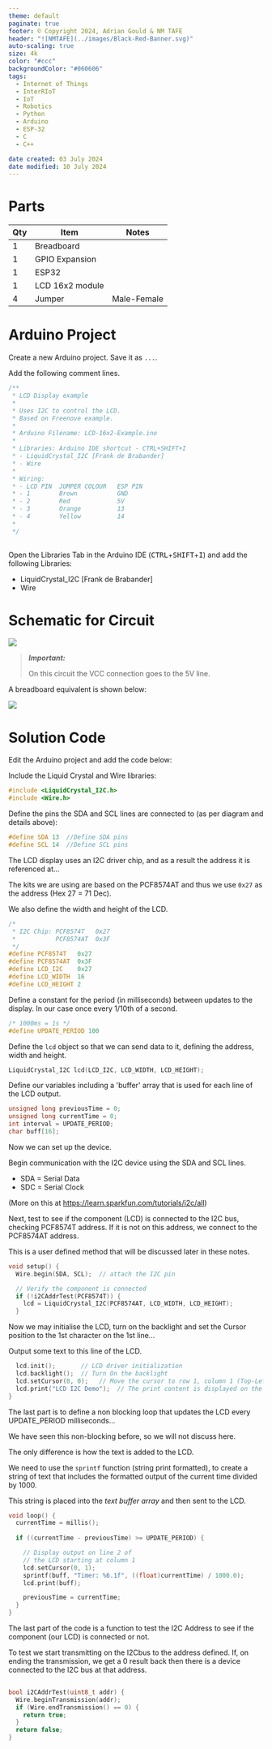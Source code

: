 ```yaml
---
theme: default
paginate: true
footer: © Copyright 2024, Adrian Gould & NM TAFE
header: "![NMTAFE](../images/Black-Red-Banner.svg)"
auto-scaling: true
size: 4k
color: "#ccc"
backgroundColor: "#060606"
tags: 
  - Internet of Things
  - InterRIoT
  - IoT
  - Robotics
  - Python
  - Arduino
  - ESP-32
  - C
  - C++

date created: 03 July 2024
date modified: 10 July 2024
---
```




# Parts

| Qty | Item            | Notes       |
| --- | --------------- | ----------- |
| 1   | Breadboard      |             |
| 1   | GPIO Expansion  |             |
| 1   | ESP32           |             |
| 1   | LCD 16x2 module |             |
| 4   | Jumper          | Male-Female |

# Arduino Project


Create a new Arduino project. Save it as `...`.

Add the following comment lines.

```c
/**
 * LCD Display example
 *
 * Uses I2C to control the LCD.
 * Based on Freenove example.
 *
 * Arduino Filename: LCD-16x2-Example.ino
 *
 * Libraries: Arduino IDE shortcut - CTRL+SHIFT+I
 * - LiquidCrystal_I2C [Frank de Brabander]
 * - Wire
 *
 * Wiring:
 * - LCD PIN  JUMPER COLOUR   ESP PIN
 * - 1        Brown           GND
 * - 2        Red             5V
 * - 3        Orange          13
 * - 4        Yellow          14
 *
 */
 
```

Open the Libraries Tab in the Arduino IDE (<kbd>CTRL</kbd>+<kbd>SHIFT</kbd>+<kbd>I</kbd>) and add the following Libraries:

- LiquidCrystal_I2C [Frank de Brabander]
- Wire

# Schematic for Circuit

![](AcroRd32_XzVYGtHDp5.png)

> ***Important:*** 
> 
> On this circuit the VCC connection goes to the 5V line.

A breadboard equivalent is shown below:

![](AcroRd32_ws5NV9iy6q.png)


# Solution Code

Edit the Arduino project and add the code below:


Include the Liquid Crystal and Wire libraries:

```c
#include <LiquidCrystal_I2C.h>
#include <Wire.h>
```

Define the pins the SDA and SCL lines are connected to (as per diagram and details above):

```c 
#define SDA 13  //Define SDA pins
#define SCL 14  //Define SCL pins
```

The LCD display uses an I2C driver chip, and as a result the address it is referenced at... 

The kits we are using are based on the PCF8574AT and thus we use `0x27` as the address (Hex 27 = 71 Dec).

We also define the width and height of the LCD.

```c
/*
 * I2C Chip: PCF8574T   0x27
 *           PCF8574AT  0x3F
 */
#define PCF8574T   0x27
#define PCF8574AT  0x3F 
#define LCD_I2C    0x27
#define LCD_WIDTH  16
#define LCD_HEIGHT 2
```

Define a constant for the period (in milliseconds) between updates to the display. In our case once every 1/10th of a second.

```C
/* 1000ms = 1s */
#define UPDATE_PERIOD 100
```

Define the `lcd` object so that we can send data to it, defining the address, width and height.

```C
LiquidCrystal_I2C lcd(LCD_I2C, LCD_WIDTH, LCD_HEIGHT);
```

Define our variables including a 'buffer' array that is used for each line of the LCD output.

```c
unsigned long previousTime = 0;
unsigned long currentTime = 0;
int interval = UPDATE_PERIOD;
char buff[16];
```

Now we can set up the device.

Begin communication with the I2C device using the SDA and SCL lines.

- SDA = Serial Data
- SDC = Serial Clock

(More on this at https://learn.sparkfun.com/tutorials/i2c/all)

Next, test to see if the component (LCD) is connected to the I2C bus, checking PCF8574T address. If it is not on this address, we connect to the PCF8574AT address.

This is a user defined method that will be discussed later in these notes.

```c
void setup() {
  Wire.begin(SDA, SCL);  // attach the I2C pin

  // Verify the component is connected
  if (!i2CAddrTest(PCF8574T)) {
    lcd = LiquidCrystal_I2C(PCF8574AT, LCD_WIDTH, LCD_HEIGHT);
  }
```

Now we may initialise the LCD, turn on the backlight and set the Cursor position to the 1st character on the 1st line...

Output some text to this line of the LCD.

```c  
  lcd.init();       // LCD driver initialization
  lcd.backlight();  // Turn On the backlight
  lcd.setCursor(0, 0);   // Move the cursor to row 1, column 1 (Top-Left)
  lcd.print("LCD I2C Demo");  // The print content is displayed on the LCD
}
```

The last part is to define a non blocking loop that updates the LCD every UPDATE_PERIOD milliseconds...

We have seen this non-blocking before, so we will not discuss here.

The only difference is how the text is added to the LCD.

We need to use the `sprintf` function (string print formatted), to create a string of text that includes the formatted output of the current time divided by 1000.

This string is placed into the *text buffer array* and then sent to the LCD.

```c
void loop() {
  currentTime = millis();
  
  if ((currentTime - previousTime) >= UPDATE_PERIOD) {

	// Display output on line 2 of 
    // the LCD starting at column 1
    lcd.setCursor(0, 1);
    sprintf(buff, "Timer: %6.1f", ((float)currentTime) / 1000.0);
    lcd.print(buff);

    previousTime = currentTime;
  }
}
```

The last part of the code is a function to test the I2C Address to see if the component (our LCD) is connected or not.

To test we start transmitting on the I2Cbus to the address defined. If, on ending the transmission, we get a 0 result back then there is a device connected to the I2C bus at that address.

```c
  
bool i2CAddrTest(uint8_t addr) {
  Wire.beginTransmission(addr);
  if (Wire.endTransmission() == 0) {
    return true;
  }
  return false;
}
```

